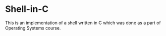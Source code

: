 # Shell-in-C
This is an implementation of a shell written in C which was done as a part of Operating Systems course.
